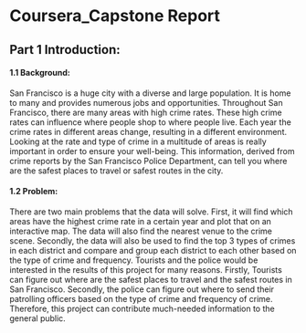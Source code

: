 # Coursera_Capstone Report

## Part 1 Introduction:

#### 1.1 Background:
San Francisco is a huge city with a diverse and large population. It is home to many and provides numerous jobs and opportunities. Throughout San Francisco, there are many areas with high crime rates. These high crime rates can influence where people shop to where people live. Each year the crime rates in different areas change, resulting in a different environment. Looking at the rate and type of crime in a multitude of areas is really important in order to ensure your well-being. This information, derived from crime reports by the San Francisco Police Department, can tell you where are the safest places to travel or safest routes in the city. 

#### 1.2 Problem:
There are two main problems that the data will solve. First, it will find which areas have the highest crime rate in a certain year and plot that on an interactive map. The data will also find the nearest venue to the crime scene. Secondly, the data will also be used to find the top 3 types of crimes in each district and compare and group each district to each other based on the type of crime and frequency. Tourists and the police would be interested in the results of this project for many reasons. Firstly, Tourists can figure out where are the safest places to travel and the safest routes in San Francisco. Secondly, the police can figure out where to send their patrolling officers based on the type of crime and frequency of crime. Therefore, this project can contribute much-needed information to the general public.
